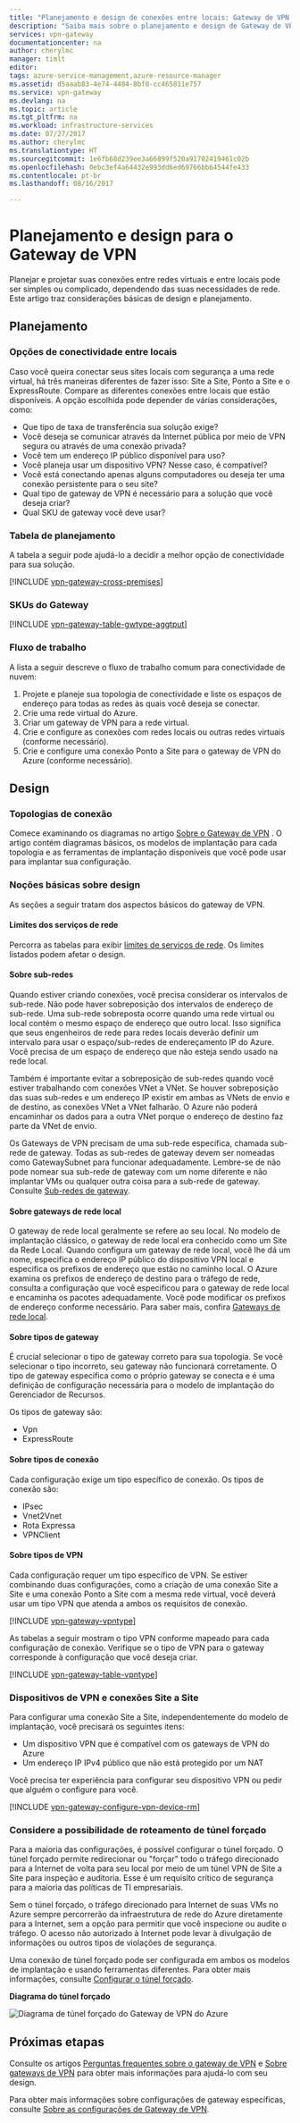 ```yaml
---
title: "Planejamento e design de conexões entre locais: Gateway de VPN do Azure | Microsoft Docs"
description: "Saiba mais sobre o planejamento e design de Gateway de VPN para conexões entre locais, híbridas e VNet a VNet"
services: vpn-gateway
documentationcenter: na
author: cherylmc
manager: timlt
editor: 
tags: azure-service-management,azure-resource-manager
ms.assetid: d5aaab83-4e74-4484-8bf0-cc465811e757
ms.service: vpn-gateway
ms.devlang: na
ms.topic: article
ms.tgt_pltfrm: na
ms.workload: infrastructure-services
ms.date: 07/27/2017
ms.author: cherylmc
ms.translationtype: HT
ms.sourcegitcommit: 1e6fb68d239ee3a66899f520a91702419461c02b
ms.openlocfilehash: 0ebc3ef4a64432e993dd6ed69766bb64544fe433
ms.contentlocale: pt-br
ms.lasthandoff: 08/16/2017

---
```

# <a name="planning-and-design-for-vpn-gateway"></a>Planejamento e design para o Gateway de VPN

Planejar e projetar suas conexões entre redes virtuais e entre locais pode ser simples ou complicado, dependendo das suas necessidades de rede. Este artigo traz considerações básicas de design e planejamento.

## <a name="planning"></a>Planejamento

### <a name="compare"></a>Opções de conectividade entre locais

Caso você queira conectar seus sites locais com segurança a uma rede virtual, há três maneiras diferentes de fazer isso: Site a Site, Ponto a Site e o ExpressRoute. Compare as diferentes conexões entre locais que estão disponíveis. A opção escolhida pode depender de várias considerações, como:

* Que tipo de taxa de transferência sua solução exige?
* Você deseja se comunicar através da Internet pública por meio de VPN segura ou através de uma conexão privada?
* Você tem um endereço IP público disponível para uso?
* Você planeja usar um dispositivo VPN? Nesse caso, é compatível?
* Você está conectando apenas alguns computadores ou deseja ter uma conexão persistente para o seu site?
* Qual tipo de gateway de VPN é necessário para a solução que você deseja criar?
* Qual SKU de gateway você deve usar?

### <a name="planningtable"></a>Tabela de planejamento

A tabela a seguir pode ajudá-lo a decidir a melhor opção de conectividade para sua solução.

[!INCLUDE [vpn-gateway-cross-premises](../../includes/vpn-gateway-cross-premises-include.md)]

### <a name="gwsku"></a>SKUs do Gateway

[!INCLUDE [vpn-gateway-table-gwtype-aggtput](../../includes/vpn-gateway-table-gwtype-aggtput-include.md)]

### <a name="wf"></a>Fluxo de trabalho

A lista a seguir descreve o fluxo de trabalho comum para conectividade de nuvem:

1. Projete e planeje sua topologia de conectividade e liste os espaços de endereço para todas as redes às quais você deseja se conectar.
2. Crie uma rede virtual do Azure. 
3. Criar um gateway de VPN para a rede virtual.
4. Crie e configure as conexões com redes locais ou outras redes virtuais (conforme necessário).
5. Crie e configure uma conexão Ponto a Site para o gateway de VPN do Azure (conforme necessário).

## <a name="design"></a>Design
### <a name="topologies"></a>Topologias de conexão

Comece examinando os diagramas no artigo [Sobre o Gateway de VPN](vpn-gateway-about-vpngateways.md) . O artigo contém diagramas básicos, os modelos de implantação para cada topologia e as ferramentas de implantação disponíveis que você pode usar para implantar sua configuração.

### <a name="designbasics"></a>Noções básicas sobre design

As seções a seguir tratam dos aspectos básicos do gateway de VPN. 

#### <a name="servicelimits"></a>Limites dos serviços de rede

Percorra as tabelas para exibir [limites de serviços de rede](../azure-subscription-service-limits.md#networking-limits). Os limites listados podem afetar o design.

#### <a name="subnets"></a>Sobre sub-redes

Quando estiver criando conexões, você precisa considerar os intervalos de sub-rede. Não pode haver sobreposição dos intervalos de endereço de sub-rede. Uma sub-rede sobreposta ocorre quando uma rede virtual ou local contém o mesmo espaço de endereço que outro local. Isso significa que seus engenheiros de rede para redes locais deverão definir um intervalo para usar o espaço/sub-redes de endereçamento IP do Azure. Você precisa de um espaço de endereço que não esteja sendo usado na rede local.

Também é importante evitar a sobreposição de sub-redes quando você estiver trabalhando com conexões VNet a VNet. Se houver sobreposição das suas sub-redes e um endereço IP existir em ambas as VNets de envio e de destino, as conexões VNet a VNet falharão. O Azure não poderá encaminhar os dados para a outra VNet porque o endereço de destino faz parte da VNet de envio.

Os Gateways de VPN precisam de uma sub-rede específica, chamada sub-rede de gateway. Todas as sub-redes de gateway devem ser nomeadas como GatewaySubnet para funcionar adequadamente. Lembre-se de não pode nomear sua sub-rede de gateway com um nome diferente e não implantar VMs ou qualquer outra coisa para a sub-rede de gateway. Consulte [Sub-redes de gateway](vpn-gateway-about-vpn-gateway-settings.md#gwsub).

#### <a name="local"></a>Sobre gateways de rede local

O gateway de rede local geralmente se refere ao seu local. No modelo de implantação clássico, o gateway de rede local era conhecido como um Site da Rede Local. Quando configura um gateway de rede local, você lhe dá um nome, especifica o endereço IP público do dispositivo VPN local e especifica os prefixos de endereço que estão no caminho local. O Azure examina os prefixos de endereço de destino para o tráfego de rede, consulta a configuração que você especificou para o gateway de rede local e encaminha os pacotes adequadamente. Você pode modificar os prefixos de endereço conforme necessário. Para saber mais, confira [Gateways de rede local](vpn-gateway-about-vpn-gateway-settings.md#lng).

#### <a name="gwtype"></a>Sobre tipos de gateway

É crucial selecionar o tipo de gateway correto para sua topologia. Se você selecionar o tipo incorreto, seu gateway não funcionará corretamente. O tipo de gateway especifica como o próprio gateway se conecta e é uma definição de configuração necessária para o modelo de implantação do Gerenciador de Recursos.

Os tipos de gateway são:

* Vpn
* ExpressRoute

#### <a name="connectiontype"></a>Sobre tipos de conexão

Cada configuração exige um tipo específico de conexão. Os tipos de conexão são:

* IPsec
* Vnet2Vnet
* Rota Expressa
* VPNClient

#### <a name="vpntype"></a>Sobre tipos de VPN

Cada configuração requer um tipo específico de VPN. Se estiver combinando duas configurações, como a criação de uma conexão Site a Site e uma conexão Ponto a Site com a mesma rede virtual, você deverá usar um tipo VPN que atenda a ambos os requisitos de conexão.

[!INCLUDE [vpn-gateway-vpntype](../../includes/vpn-gateway-vpntype-include.md)]

As tabelas a seguir mostram o tipo VPN conforme mapeado para cada configuração de conexão. Verifique se o tipo de VPN para o gateway corresponde à configuração que você deseja criar. 

[!INCLUDE [vpn-gateway-table-vpntype](../../includes/vpn-gateway-table-vpntype-include.md)]

### <a name="devices"></a>Dispositivos de VPN e conexões Site a Site

Para configurar uma conexão Site a Site, independentemente do modelo de implantação, você precisará os seguintes itens:

* Um dispositivo VPN que é compatível com os gateways de VPN do Azure
* Um endereço IP IPv4 público que não está protegido por um NAT

Você precisa ter experiência para configurar seu dispositivo VPN ou pedir que alguém o configure para você.

[!INCLUDE [vpn-gateway-configure-vpn-device-rm](../../includes/vpn-gateway-configure-vpn-device-rm-include.md)]

### <a name="forcedtunnel"></a>Considere a possibilidade de roteamento de túnel forçado

Para a maioria das configurações, é possível configurar o túnel forçado. O túnel forçado permite redirecionar ou "forçar" todo o tráfego direcionado para a Internet de volta para seu local por meio de um túnel VPN de Site a Site para inspeção e auditoria. Esse é um requisito crítico de segurança para a maioria das políticas de TI empresariais. 

Sem o túnel forçado, o tráfego direcionado para Internet de suas VMs no Azure sempre percorrerão da infraestrutura de rede do Azure diretamente para a Internet, sem a opção para permitir que você inspecione ou audite o tráfego. O acesso não autorizado à Internet pode levar à divulgação de informações ou outros tipos de violações de segurança.

Uma conexão de túnel forçado pode ser configurada em ambos os modelos de implantação e usando ferramentas diferentes. Para obter mais informações, consulte [Configurar o túnel forçado](vpn-gateway-forced-tunneling-rm.md).

**Diagrama do túnel forçado**

![Diagrama de túnel forçado do Gateway de VPN do Azure](./media/vpn-gateway-plan-design/forced-tunneling-diagram.png)

## <a name="next-steps"></a>Próximas etapas

Consulte os artigos [Perguntas frequentes sobre o gateway de VPN](vpn-gateway-vpn-faq.md) e [Sobre gateways de VPN](vpn-gateway-about-vpngateways.md) para obter mais informações para ajudá-lo com seu design.

Para obter mais informações sobre configurações de gateway específicas, consulte [Sobre as configurações de Gateway de VPN](vpn-gateway-about-vpn-gateway-settings.md).
